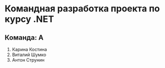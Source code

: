 # Командная разработка проекта по курсу .NET

## Команда: А

1. Карина Костина
2. Виталий Шумко
3. Антон Струнин
